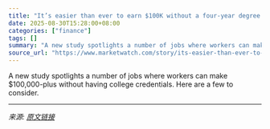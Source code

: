 ```yaml
---
title: "It’s easier than ever to earn $100K without a four-year degree. Just ask an elevator repairman."
date: 2025-08-30T15:28:00+08:00
categories: ["finance"]
tags: []
summary: "A new study spotlights a number of jobs where workers can make $100,000-plus without having college credentials. Here are a few to consider."
source_url: "https://www.marketwatch.com/story/its-easier-than-ever-to-earn-100k-without-a-four-year-degree-just-ask-an-elevator-repairman-ec459d10?mod=mw_rss_topstories"
---
```


A new study spotlights a number of jobs where workers can make $100,000-plus without having college credentials. Here are a few to consider.

---

*来源: [原文链接](https://www.marketwatch.com/story/its-easier-than-ever-to-earn-100k-without-a-four-year-degree-just-ask-an-elevator-repairman-ec459d10?mod=mw_rss_topstories)*
